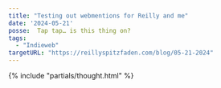 ```yaml
---
title: "Testing out webmentions for Reilly and me"
date: '2024-05-21'
posse:  Tap tap… is this thing on?
tags:
  - "Indieweb"
targetURL: "https://reillyspitzfaden.com/blog/05-21-2024"
---
```


{% include "partials/thought.html" %}

